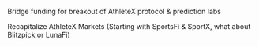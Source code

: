 


Bridge funding for breakout of AthleteX protocol & prediction labs


Recapitalize AthleteX Markets (Starting with SportsFi & SportX, what about Blitzpick or LunaFi)
